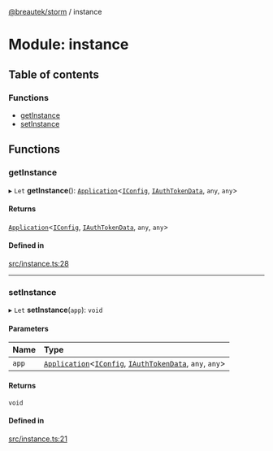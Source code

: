 [@breautek/storm](../README.md) / instance

# Module: instance

## Table of contents

### Functions

- [getInstance](instance.md#getinstance)
- [setInstance](instance.md#setinstance)

## Functions

### getInstance

▸ `Let` **getInstance**(): [`Application`](../classes/Application.Application-1.md)<[`IConfig`](../interfaces/IConfig.IConfig-1.md), [`IAuthTokenData`](../interfaces/IAuthTokenData.IAuthTokenData-1.md), `any`, `any`\>

#### Returns

[`Application`](../classes/Application.Application-1.md)<[`IConfig`](../interfaces/IConfig.IConfig-1.md), [`IAuthTokenData`](../interfaces/IAuthTokenData.IAuthTokenData-1.md), `any`, `any`\>

#### Defined in

[src/instance.ts:28](https://github.com/breautek/storm/blob/621aeec/src/instance.ts#L28)

___

### setInstance

▸ `Let` **setInstance**(`app`): `void`

#### Parameters

| Name | Type |
| :------ | :------ |
| `app` | [`Application`](../classes/Application.Application-1.md)<[`IConfig`](../interfaces/IConfig.IConfig-1.md), [`IAuthTokenData`](../interfaces/IAuthTokenData.IAuthTokenData-1.md), `any`, `any`\> |

#### Returns

`void`

#### Defined in

[src/instance.ts:21](https://github.com/breautek/storm/blob/621aeec/src/instance.ts#L21)
